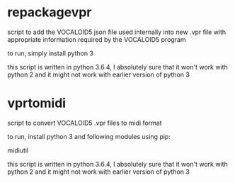 # repackagevpr
script to add the VOCALOID5 json file used internally into new .vpr file with appropriate information required by the VOCALOID5 program

to run, simply install python 3

this script is written in python 3.6.4, I absolutely sure that it won't work with python 2 and it might not work with earlier version of python 3

# vprtomidi
script to convert VOCALOID5 .vpr files to midi format

to run, install python 3 and following modules using pip:

midiutil

this script is written in python 3.6.4, I absolutely sure that it won't work with python 2 and it might not work with earlier version of python 3
